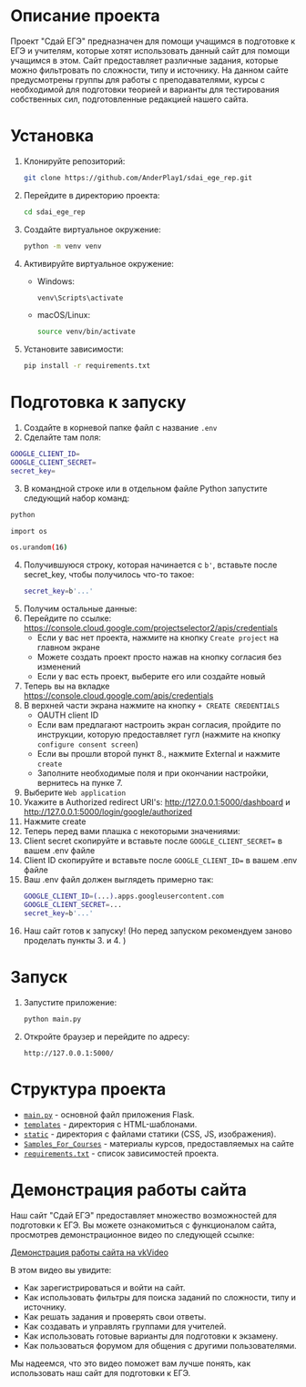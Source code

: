 # Описание проекта

Проект "Сдай ЕГЭ" предназначен для помощи учащимся в подготовке к ЕГЭ и учителям, которые хотят использовать данный сайт для помощи учащимся в этом. Сайт предоставляет различные задания, которые можно фильтровать по сложности, типу и источнику. На данном сайте предусмотрены группы для работы с преподавателями, курсы с необходимой для подготовки теорией и варианты для тестирования собственных сил, подготовленные редакцией нашего сайта.

# Установка

1. Клонируйте репозиторий:
    ```sh
    git clone https://github.com/AnderPlay1/sdai_ege_rep.git
    ```

2. Перейдите в директорию проекта:
    ```sh
    cd sdai_ege_rep
    ```

3. Создайте виртуальное окружение:
    ```sh
    python -m venv venv
    ```

4. Активируйте виртуальное окружение:
    - Windows:
        ```sh
        venv\Scripts\activate
        ```
    - macOS/Linux:
        ```sh
        source venv/bin/activate
        ```

5. Установите зависимости:
    ```sh
    pip install -r requirements.txt
    ```
# Подготовка к запуску
1. Создайте в корневой папке файл с название `.env`
2. Сделайте там поля:
```sh
GOOGLE_CLIENT_ID=
GOOGLE_CLIENT_SECRET=
secret_key=
   ```
3. В командной строке или в отдельном файле Python запустите следующий набор команд:

```sh
python
```
```sh
import os
```
```sh
os.urandom(16)
```
4. Получившуюся строку, которая начинается с `b'`, вставьте после secret_key, чтобы получилось что-то такое:
   ```sh
   secret_key=b'...'
   ```
5. Получим остальные данные:
6. Перейдите по ссылке: https://console.cloud.google.com/projectselector2/apis/credentials
   - Если у вас нет проекта, нажмите на кнопку `Create project` на главном экране
   - Можете создать проект просто нажав на кнопку согласия без изменений
   - Если у вас есть проект, выберите его или создайте новый
7. Теперь вы на вкладке https://console.cloud.google.com/apis/credentials
8. В верхней части экрана нажмите на кнопку `+ CREATE CREDENTIALS`
   - OAUTH client ID
   - Если вам предлагают настроить экран согласия, пройдите по инструкции, которую предоставляет гугл (нажмите на кнопку `configure consent screen`)
   - Если вы прошли второй пункт 8., нажмите External и нажмите `create`
   - Заполните необходимые поля и при окончании настройки, вернитесь на пунке 7.
9. Выберите `Web application`
10. Укажите в Authorized redirect URI's:
    http://127.0.0.1:5000/dashboard и http://127.0.0.1:5000/login/google/authorized
11. Нажмите create
12. Теперь перед вами плашка с некоторыми значениями:
13. Client secret скопируйте и вставьте после `GOOGLE_CLIENT_SECRET=` в вашем .env файле
14. Client ID скопируйте и вставьте после `GOOGLE_CLIENT_ID=` в вашем .env файле
15. Ваш .env файл должен выглядеть примерно так:
    ```sh
    GOOGLE_CLIENT_ID=(...).apps.googleusercontent.com
    GOOGLE_CLIENT_SECRET=...
    secret_key=b'...'
    ```
16. Наш сайт готов к запуску! (Но перед запуском рекомендуем заново проделать пункты 3. и 4. )
# Запуск

1. Запустите приложение:
    ```sh
    python main.py
    ```

2. Откройте браузер и перейдите по адресу:
    ```
    http://127.0.0.1:5000/
    ```

# Структура проекта

- [`main.py`](/main.py) - основной файл приложения Flask.
- [`templates`](/templates) - директория с HTML-шаблонами.
- [`static`](/static) - директория с файлами статики (CSS, JS, изображения).
- [`Samples_For_Courses`](/Samples_For_Courses/) - материалы курсов, предоставляемых на сайте
- [`requirements.txt`](/README.md) - список зависимостей проекта.

# Демонстрация работы сайта

Наш сайт "Сдай ЕГЭ" предоставляет множество возможностей для подготовки к ЕГЭ. Вы можете ознакомиться с функционалом сайта, просмотрев демонстрационное видео по следующей ссылке:

[Демонстрация работы сайта на vkVideo](https://vkvideo.ru/video519149335_456239530?list=ln-lzNXNcOKS5CIqzY9GG)

В этом видео вы увидите:
- Как зарегистрироваться и войти на сайт.
- Как использовать фильтры для поиска заданий по сложности, типу и источнику.
- Как решать задания и проверять свои ответы.
- Как создавать и управлять группами для учителей.
- Как использовать готовые варианты для подготовки к экзамену.
- Как пользоваться форумом для общения с другими пользователями.

Мы надеемся, что это видео поможет вам лучше понять, как использовать наш сайт для подготовки к ЕГЭ.
